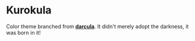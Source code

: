 # Kurokula

Color theme branched from [**darcula**](https://github.com/helix-editor/helix/blob/master/runtime/themes/darcula.toml). It didn't merely adopt the darkness, it was born in it!

